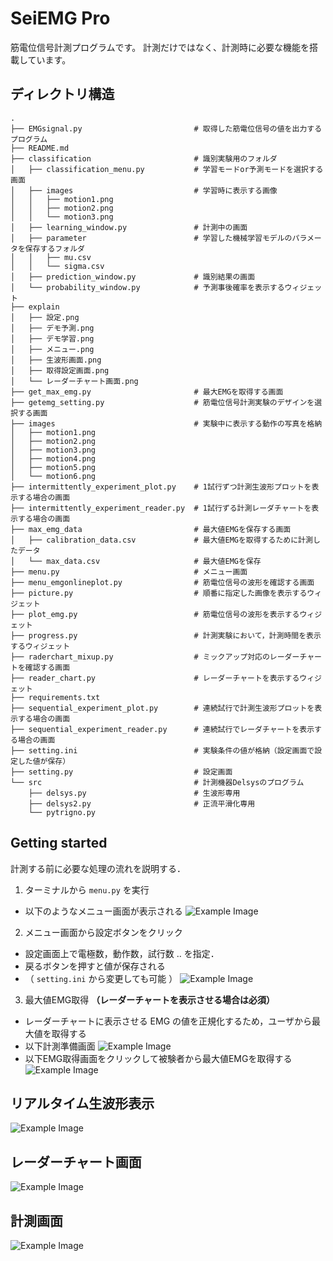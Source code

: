 # SeiEMG Pro

筋電位信号計測プログラムです。
計測だけではなく、計測時に必要な機能を搭載しています。

## ディレクトリ構造

```
.
├── EMGsignal.py                         # 取得した筋電位信号の値を出力するプログラム
├── README.md                 
├── classification                       # 識別実験用のフォルダ
│   ├── classification_menu.py           # 学習モードor予測モードを選択する画面
│   ├── images                           # 学習時に表示する画像 
│   │   ├── motion1.png
│   │   ├── motion2.png
│   │   └── motion3.png
│   ├── learning_window.py               # 計測中の画面
│   ├── parameter                        # 学習した機械学習モデルのパラメータを保存するフォルダ
│   │   ├── mu.csv
│   │   └── sigma.csv
│   ├── prediction_window.py             # 識別結果の画面
│   └── probability_window.py            # 予測事後確率を表示するウィジェット
├── explain
│   ├── 設定.png
│   ├── デモ予測.png
│   ├── デモ学習.png
│   ├── メニュー.png
│   ├── 生波形画面.png
│   ├── 取得設定画面.png
│   └── レーダーチャート画面.png
├── get_max_emg.py                       # 最大EMGを取得する画面 
├── getemg_setting.py                    # 筋電位信号計測実験のデザインを選択する画面
├── images                               # 実験中に表示する動作の写真を格納
│   ├── motion1.png
│   ├── motion2.png
│   ├── motion3.png
│   ├── motion4.png
│   ├── motion5.png
│   └── motion6.png
├── intermittently_experiment_plot.py    # 1試行ずつ計測生波形プロットを表示する場合の画面
├── intermittently_experiment_reader.py  # 1試行ずる計測レーダチャートを表示する場合の画面
├── max_emg_data                         # 最大値EMGを保存する画面
│   ├── calibration_data.csv             # 最大値EMGを取得するために計測したデータ
│   └── max_data.csv                     # 最大値EMGを保存
├── menu.py                              # メニュー画面
├── menu_emgonlineplot.py                # 筋電位信号の波形を確認する画面
├── picture.py                           # 順番に指定した画像を表示するウィジェット
├── plot_emg.py                          # 筋電位信号の波形を表示するウィジェット
├── progress.py                          # 計測実験において，計測時間を表示するウィジェット
├── raderchart_mixup.py                  # ミックアップ対応のレーダーチャートを確認する画面 
├── reader_chart.py                      # レーダーチャートを表示するウィジェット
├── requirements.txt
├── sequential_experiment_plot.py        # 連続試行で計測生波形プロットを表示する場合の画面
├── sequential_experiment_reader.py      # 連続試行でレーダチャートを表示する場合の画面 
├── setting.ini                          # 実験条件の値が格納（設定画面で設定した値が保存）
├── setting.py                           # 設定画面
└── src                                  # 計測機器Delsysのプログラム
    ├── delsys.py                        # 生波形専用
    ├── delsys2.py                       # 正流平滑化専用
    └── pytrigno.py
```

## Getting started
計測する前に必要な処理の流れを説明する．

1. ターミナルから `menu.py` を実行
  - 以下のようなメニュー画面が表示される
  ![Example Image](explain/menu.png)
2. メニュー画面から設定ボタンをクリック
  - 設定画面上で電極数，動作数，試行数 ‥ を指定．
  - 戻るボタンを押すと値が保存される  
  - （ `setting.ini` から変更しても可能 ）
  ![Example Image](explain/setting.png)
3. 最大値EMG取得 **（レーダーチャートを表示させる場合は必須）**
  - レーダーチャートに表示させる EMG の値を正規化するため，ユーザから最大値を取得する
  - 以下計測準備画面
  ![Example Image](explain/maxemg_ready.png)
  - 以下EMG取得画面をクリックして被験者から最大値EMGを取得する
  ![Example Image](explain/maxemg_get.png)


## リアルタイム生波形表示
![Example Image](explain/online_emgplot.png)

## レーダーチャート画面
![Example Image](explain/radar_chart.png)

## 計測画面
![Example Image](explain/learning.png)